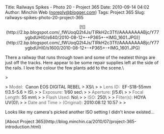 Title: Railways Spikes - Photo 20 - Project 365
Date: 2010-09-14 04:02
Author: Minchin Web (noreply@blogger.com)
Tags: Project 365
Slug: railways-spikes-photo-20-project-365

<div class="separator" style="clear: both; text-align: center;">

</p>
<p>
[![](http://2.bp.blogspot.com/_fWUoqQ2t4Js/TIRkH2c3TfI/AAAAAAAABjc/Y77ygbdUHI0/s640/2010-08-12+-+P365+-+IMG_1601.JPG)](http://2.bp.blogspot.com/_fWUoqQ2t4Js/TIRkH2c3TfI/AAAAAAAABjc/Y77ygbdUHI0/s1600/2010-08-12+-+P365+-+IMG_1601.JPG)

</div>

</p>
There a railway that runs through town and some of the neatest things
are just off the tracks. Here appear to be some repair supplies left at
the side of the rails. I love the colour the few plants add to the
scene.\

</p>
> </p>
> <span style="color: #666666;">Model: </span> Canon EOS DIGITAL REBEL
> XSi\
>
> <span style="color: #666666;">Lens ID: </span> EF-S18-55mm f/3.5-5.6
> IS\
>
> <span style="color: #666666;">Exposure: </span>1/60 sec\
>
> <span style="color: #666666;">Aperture: </span>ƒ/5.6\
>
> <span style="color: #666666;">Focal Length: </span>55 mm\
>
> <span style="color: #666666;">Flash Used: </span>No\
>
> <span style="color: #666666;">ISO: </span>250\
>
> <span style="color: #666666;">Filter(s): </span>HOYA UV(0)\
>
> <span style="color: #666666;">Date and Time
> (Original): </span>2010:08:12 10:57
>
> <p>

</p>
Looks like my camera's picked another ISO setting I didn't know
existed...

</p>
[About Project
365](http://blog.minchin.ca/2010/07/project-365-introduction.html)

